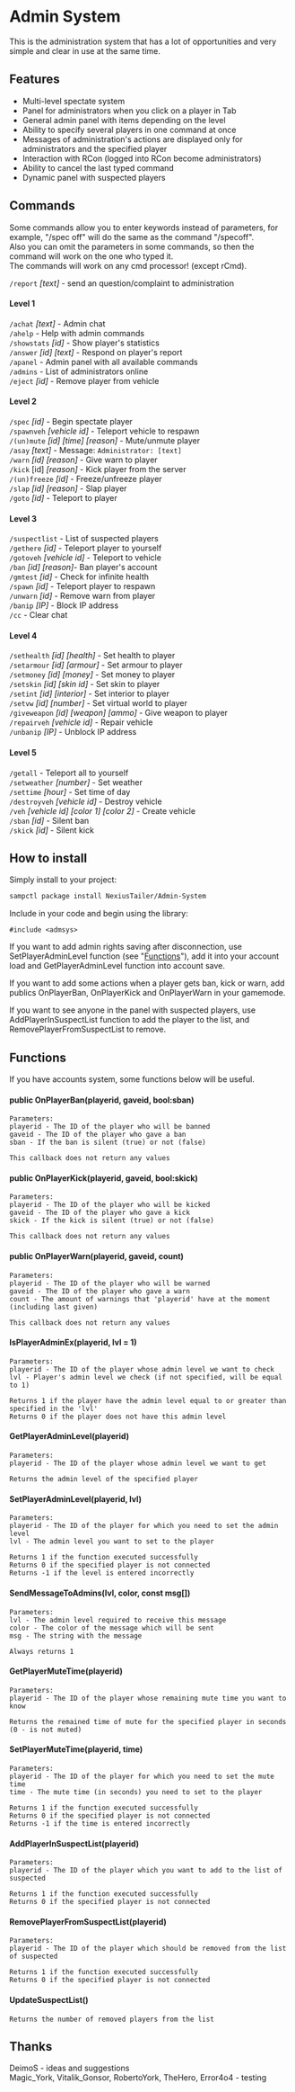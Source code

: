# Admin System

This is the administration system that has a lot of opportunities and very simple and clear in use at the same time.

## Features
* Multi-level spectate system
* Panel for administrators when you click on a player in Tab
* General admin panel with items depending on the level
* Ability to specify several players in one command at once
* Messages of administration's actions are displayed only for administrators and the specified player
* Interaction with RCon (logged into RCon become administrators)
* Ability to cancel the last typed command
* Dynamic panel with suspected players

## Commands
Some commands allow you to enter keywords instead of parameters, for example, "/spec off" will do the same as the command "/specoff".  
Also you can omit the parameters in some commands, so then the command will work on the one who typed it.  
The commands will work on any cmd processor! (except rCmd).

`/report` *[text]* - send an question/complaint to administration

#### Level 1
`/achat` *[text]* - Admin chat  
`/ahelp` - Help with admin commands  
`/showstats` *[id]* - Show player's statistics  
`/answer` *[id]* *[text]* - Respond on player's report  
`/apanel` - Admin panel with all available commands  
`/admins` - List of administrators online  
`/eject` *[id]* - Remove player from vehicle

#### Level 2
`/spec` *[id]* - Begin spectate player  
`/spawnveh` *[vehicle id]* - Teleport vehicle to respawn  
`/(un)mute` *[id]* *[time]* *[reason]* - Mute/unmute player  
`/asay` *[text]* - Message: `Administrator: [text]`  
`/warn` *[id]* *[reason]* - Give warn to player  
`/kick` [id] *[reason]* - Kick player from the server  
`/(un)freeze` *[id]* - Freeze/unfreeze player  
`/slap` *[id]* *[reason]* - Slap player  
`/goto` *[id]* - Teleport to player

#### Level 3
`/suspectlist` - List of suspected players  
`/gethere` *[id]* - Teleport player to yourself  
`/gotoveh` *[vehicle id]* - Teleport to vehicle  
`/ban` *[id]* *[reason]*- Ban player's account  
`/gmtest` *[id]* - Check for infinite health  
`/spawn` *[id]* - Teleport player to respawn  
`/unwarn` *[id]* - Remove warn from player  
`/banip` *[IP]* - Block IP address  
`/cc` - Clear chat

#### Level 4
`/sethealth` *[id]* *[health]* - Set health to player  
`/setarmour` *[id]* *[armour]* - Set armour to player  
`/setmoney` *[id]* *[money]* - Set money to player  
`/setskin` *[id]* *[skin id]* - Set skin to player  
`/setint` *[id]* *[interior]* - Set interior to player  
`/setvw` *[id]* *[number]* - Set virtual world to player  
`/giveweapon` *[id]* *[weapon]* *[ammo]* - Give weapon to player  
`/repairveh` *[vehicle id]* - Repair vehicle  
`/unbanip` *[IP]* - Unblock IP address

#### Level 5
`/getall` - Teleport all to yourself  
`/setweather` *[number]* - Set weather  
`/settime` *[hour]* - Set time of day  
`/destroyveh` *[vehicle id]* - Destroy vehicle  
`/veh` *[vehicle id]* *[color 1]* *[color 2]* - Create vehicle  
`/sban` *[id]* - Silent ban  
`/skick` *[id]* - Silent kick

## How to install
Simply install to your project:
```bash
sampctl package install NexiusTailer/Admin-System
```

Include in your code and begin using the library:
```pawn
#include <admsys>
```

If you want to add admin rights saving after disconnection, use SetPlayerAdminLevel function (see "[Functions](README.md#functions)"), add it into your account load and GetPlayerAdminLevel function into account save.

If you want to add some actions when a player gets ban, kick or warn, add publics OnPlayerBan, OnPlayerKick and OnPlayerWarn in your gamemode.

If you want to see anyone in the panel with suspected players, use AddPlayerInSuspectList function to add the player to the list, and RemovePlayerFromSuspectList to remove.

## Functions
If you have accounts system, some functions below will be useful.

#### public OnPlayerBan(playerid, gaveid, bool:sban)
```
Parameters:
playerid - The ID of the player who will be banned
gaveid - The ID of the player who gave a ban
sban - If the ban is silent (true) or not (false)

This callback does not return any values
```

#### public OnPlayerKick(playerid, gaveid, bool:skick)
```
Parameters:
playerid - The ID of the player who will be kicked
gaveid - The ID of the player who gave a kick
skick - If the kick is silent (true) or not (false)

This callback does not return any values
```

#### public OnPlayerWarn(playerid, gaveid, count)
```
Parameters:
playerid - The ID of the player who will be warned
gaveid - The ID of the player who gave a warn
count - The amount of warnings that 'playerid' have at the moment (including last given)

This callback does not return any values
```

#### IsPlayerAdminEx(playerid, lvl = 1)
```
Parameters:
playerid - The ID of the player whose admin level we want to check
lvl - Player's admin level we check (if not specified, will be equal to 1)

Returns 1 if the player have the admin level equal to or greater than specified in the 'lvl'
Returns 0 if the player does not have this admin level
```

#### GetPlayerAdminLevel(playerid)
```
Parameters:
playerid - The ID of the player whose admin level we want to get

Returns the admin level of the specified player
```

#### SetPlayerAdminLevel(playerid, lvl)
```
Parameters:
playerid - The ID of the player for which you need to set the admin level
lvl - The admin level you want to set to the player

Returns 1 if the function executed successfully
Returns 0 if the specified player is not connected
Returns -1 if the level is entered incorrectly
```

#### SendMessageToAdmins(lvl, color, const msg[])
```
Parameters:
lvl - The admin level required to receive this message
color - The color of the message which will be sent
msg - The string with the message

Always returns 1
```

#### GetPlayerMuteTime(playerid)
```
Parameters:
playerid - The ID of the player whose remaining mute time you want to know

Returns the remained time of mute for the specified player in seconds (0 - is not muted)
```

#### SetPlayerMuteTime(playerid, time)
```
Parameters:
playerid - The ID of the player for which you need to set the mute time
time - The mute time (in seconds) you need to set to the player

Returns 1 if the function executed successfully
Returns 0 if the specified player is not connected
Returns -1 if the time is entered incorrectly
```

#### AddPlayerInSuspectList(playerid)
```
Parameters:
playerid - The ID of the player which you want to add to the list of suspected

Returns 1 if the function executed successfully
Returns 0 if the specified player is not connected
```

#### RemovePlayerFromSuspectList(playerid)
```
Parameters:
playerid - The ID of the player which should be removed from the list of suspected

Returns 1 if the function executed successfully
Returns 0 if the specified player is not connected
```

#### UpdateSuspectList()
```
Returns the number of removed players from the list
```

## Thanks
DeimoS - ideas and suggestions  
Magic_York, Vitalik_Gonsor, RobertoYork, TheHero, Error4o4 - testing
